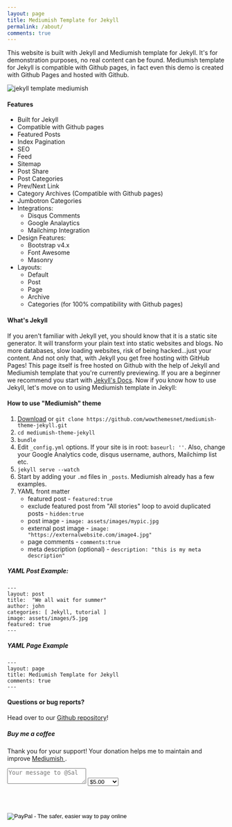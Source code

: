 ```yaml
---
layout: page
title: Mediumish Template for Jekyll
permalink: /about/
comments: true
---
```


<div class="row justify-content-between">
<div class="col-md-8 pr-5">    

<p>This website is built with Jekyll and Mediumish template for Jekyll. It's for demonstration purposes, no real content can be found. Mediumish template for Jekyll is compatible with Github pages, in fact even this demo is created with Github Pages and hosted with Github.</p>

<p class="mb-5"><img class="shadow-lg" src="{{site.baseurl}}/assets/images/mediumish-jekyll-template.png" alt="jekyll template mediumish" /></p>

<h4 id="features" class="mt-4">Features</h4>

<ul>
<li>Built for Jekyll</li>

<li>Compatible with Github pages</li>

<li>Featured Posts</li>

<li>Index Pagination</li>

<li>SEO</li>

<li>Feed</li>

<li>Sitemap</li>

<li>Post Share</li>

<li>Post Categories</li>

<li>Prev/Next Link</li>

<li>Category Archives (Compatible with Github pages)</li>

<li>Jumbotron Categories</li>

<li>Integrations:


<ul>
<li>Disqus Comments</li>

<li>Google Analaytics</li>

<li>Mailchimp Integration</li></ul>
</li>

<li>Design Features:


<ul>
<li>Bootstrap v4.x</li>

<li>Font Awesome</li>

<li>Masonry</li></ul>
</li>

<li>Layouts:


<ul>
<li>Default</li>

<li>Post</li>

<li>Page</li>

<li>Archive</li>

<li>Categories (for 100% compatibility with Github pages)</li>

</ul>
</li>
</ul>

<h4 id="howtouse">What's Jekyll</h4>

<p>If you aren't familiar with Jekyll yet, you should know that it is a static site generator. It will transform your plain text into static websites and blogs. No more databases, slow loading websites, risk of being hacked...just your content. And not only that, with Jekyll you get free hosting with GitHub Pages! This page itself is free hosted on Github with the help of Jekyll and Mediumish template that you're currently previewing. If you are a beginner we recommend you start with <a target="_blank" href="https://jekyllrb.com/docs/installation/">Jekyll's Docs</a>. Now if you know how to use Jekyll, let's move on to using Mediumish template in Jekyll:</p>

<h4 id="usingmediumish">How to use "Mediumish" theme</h4>

<ol>
<li><a href="https://github.com/wowthemesnet/mediumish-theme-jekyll/archive/master.zip">Download</a> or <code>git clone https://github.com/wowthemesnet/mediumish-theme-jekyll.git</code></li>

<li><code>cd mediumish-theme-jekyll</code></li>

<li><code>bundle</code></li>

<li>Edit <code>_config.yml</code> options. If your site is in root: <code>baseurl: ''</code>. Also, change your Google Analytics code, disqus username, authors, Mailchimp list etc.</li>

<li><code>jekyll serve --watch</code></li>

<li>Start by adding your <code>.md</code> files in <code>_posts</code>. Mediumish already has a few examples. </li>

<li>YAML front matter

<ul>
<li>featured post - <code>featured:true</code></li>

<li>exclude featured post from "All stories" loop to avoid duplicated posts - <code>hidden:true</code></li>

<li>post image - <code>image: assets/images/mypic.jpg</code></li>

<li>external post image - <code>image: "https://externalwebsite.com/image4.jpg"</code></li>

<li>page comments - <code>comments:true</code></li>

<li>meta description (optional) - <code>description: "this is my meta description"</code></li></ul></li>
</ol>

<h5 id="yamlpostexample">YAML Post Example:</h5>

<pre><code>---
layout: post
title:  "We all wait for summer"
author: john
categories: [ Jekyll, tutorial ]
image: assets/images/5.jpg
featured: true
---
</code></pre>

<h5 id="yamlpageexample">YAML Page Example</h5>

<pre><code>---
layout: page
title: Mediumish Template for Jekyll
comments: true
---
</code></pre>


<h4>Questions or bug reports?</h4>

Head over to our <a href="https://github.com/wowthemesnet/mediumish-theme-jekyll">Github repository</a>!

</div>

<div class="col-md-4">
    
<div class="sticky-top sticky-top-80">
<h5>Buy me a coffee</h5>

<p>Thank you for your support! Your donation helps me to maintain and improve <a target="_blank" href="https://github.com/wowthemesnet/mediumish-theme-jekyll">Mediumish <i class="fab fa-github"></i></a>.</p>

<form action="https://www.paypal.com/cgi-bin/webscr" method="post">

<!-- Identify your business so that you can collect the payments. -->
<input type="hidden" name="business" value="F8CU3MPC2LA72" />

<!-- Identify the message of the kind contributor. -->
<input type="hidden" name="contributor-message" value="Message to Sal" />
<textarea class="w-100 d-block p-2 mb-4" type="text" name="contributor-message" placeholder="Your message to @Sal"></textarea>

<!-- Specify a Donate button. -->
<input type="hidden" name="cmd" value="_donations" />

<!-- Specify details about the contribution -->
<input type="hidden" name="item_name" value="Donation" />
<input type="hidden" name="item_number" value="Donation" /> 
<select name="amount">
    <option value="5.00">$5.00</option>
    <option value="10.00">$10.00</option>
    <option value="25.00">$25.00</option>
    <option value="50.00">$50.00</option>
    <option value="100.00">$100.00</option>
</select>
<input type="hidden" name="currency_code" value="USD" />

<br /><br />
<!-- Display the payment button. -->
<input type="image" name="submit" border="0" src="https://www.paypal.com/en_US/i/btn/btn_donate_LG.gif" alt="PayPal - The safer, easier way to pay online" />
</form>
</div>
</div>
</div>